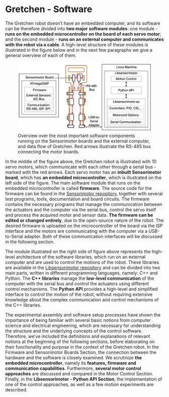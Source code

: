 # Gretchen - Software

The Gretchen robot doesn’t have an embedded computer, and its software can be therefore divided into **two major
software modules**: one module - **runs on the embedded microcontroller on the board of each servo motor**; and the second module - **runs on an external computer and communicates with the robot via a cable**. A high-level structure of these modules is illustrated in the figure below and in the next few paragraphs we give a general overview of each of them.

<figure>
  <img src="../img_gretchen/software_intro.png"/>
  <figcaption>
Overview over the most important software components running on the Sensorimotor
boards and the external computer, and data flow of Gretchen. Red arrows illustrate
the RS-485 bus connecting the motor boards.
</figcaption>
</figure>

In the middle of the figure above, the Gretchen robot is illustrated with 10 servo motors, which communicate with each other through a serial bus - marked with the red arrows. Each servo motor has an **inbuilt Sensorimotor board**, which has **an embedded microcontroller**, which is illustrated on the left side of the figure. The main software module that runs on the embedded microcontroller is called **firmware**. The source code for the firmware can be found in the [Sensorimotor repository](https://github.com/suprememachines/sensorimotor/tree/3a87a29950bdd637be39ed34af577aef0984a3cb), together with several test programs, tools, documentation and board circuits. The firmware contains the necessary programs that manage the communication between the actuators and the computer via the serial bus, control the servo itself and process the acquired motor and sensor data. **The firmware can be edited or changed entirely**, due to the open-source nature of the robot. The desired firmware is uploaded on the microcontroller of the board via the ISP interface and the motors are communicating with the computer via a USB-to-Serial adapter. Both of these communication interfaces will be discussed in the following section.

The module illustrated on the right side of figure above represents the high-level architecture
of the software libraries, which run on an external computer and are used to control the motions of the robot. These libraries are available in the [Libsensorimotor repository](https://github.com/suprememachines/libsensorimotor/tree/7b4fea9e135981535ffd37f50321632c98a3f834) and can be divided into two main parts, written in different programming languages, namely: C++ and Python. The **C++ libraries** manage the **low-level communication** of the computer with the serial bus and control the actuators using different control mechanisms. The **Python API** provides a high-level and simplified interface to control the motion of the robot, without requiring extensive knowledge about the complex communication and control mechanisms of the C++ libraries.

The experimental assembly and software setup processes have shown the importance of being familiar with several basic notions from computer science and electrical engineering, which are necessary for understanding the structure and the underlying concepts of the control software. Therefore, we’ve included the definitions and explanations of relevant notions at the beginning of the following sections, before elaborating on their functionality and purpose in the context of the Gretchen robot. In the Firmware and Sensorimotor Boards Section, the connection between the hardware and the software is closely examined. We scrutinize **the embedded microcontroller**, namely its **features, firmware and communication capabilities**. Furthermore, **several motor control approaches** are discussed and compared in the Motor Control Section. Finally, in the **Libsensorimotor - Python API Section**, the implementation of one of the control approaches, as well as a few motion experiments are described.



